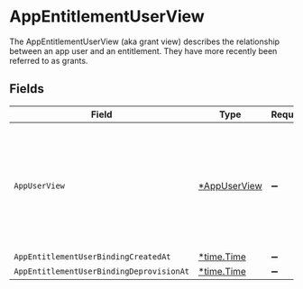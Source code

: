 # AppEntitlementUserView

 The AppEntitlementUserView (aka grant view) describes the relationship between an app user and an entitlement. They have more recently been referred to as grants.



## Fields

| Field                                                                                                                | Type                                                                                                                 | Required                                                                                                             | Description                                                                                                          |
| -------------------------------------------------------------------------------------------------------------------- | -------------------------------------------------------------------------------------------------------------------- | -------------------------------------------------------------------------------------------------------------------- | -------------------------------------------------------------------------------------------------------------------- |
| `AppUserView`                                                                                                        | [*AppUserView](../../models/shared/appuserview.md)                                                                   | :heavy_minus_sign:                                                                                                   |  The AppUserView contains an app user as well as paths for apps, identity users, and last usage in expanded arrays.<br/> |
| `AppEntitlementUserBindingCreatedAt`                                                                                 | [*time.Time](https://pkg.go.dev/time#Time)                                                                           | :heavy_minus_sign:                                                                                                   | N/A                                                                                                                  |
| `AppEntitlementUserBindingDeprovisionAt`                                                                             | [*time.Time](https://pkg.go.dev/time#Time)                                                                           | :heavy_minus_sign:                                                                                                   | N/A                                                                                                                  |